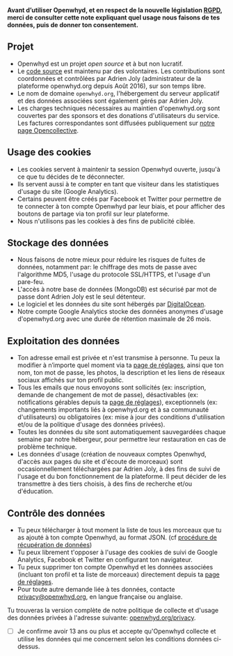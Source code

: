 **Avant d’utiliser Openwhyd, et en respect de la nouvelle législation [RGPD](https://www.eugdpr.org/), merci de consulter cette note expliquant quel usage nous faisons de tes données, puis de donner ton consentement.**

## Projet

- Openwhyd est un projet _open source_ et à but non lucratif.
- Le [code source](https://github.com/openwhyd/openwhyd) est maintenu par des volontaires. Les contributions sont coordonnées et contrôlées par Adrien Joly (administrateur de la plateforme openwhyd.org depuis Août 2016), sur son temps libre.
- Le nom de domaine `openwhyd.org`, l'hébergement du serveur applicatif et des données associées sont également gérés par Adrien Joly.
- Les charges techniques nécessaires au maintien d'openwhyd.org sont couvertes par des sponsors et des donations d'utilisateurs du service. Les factures correspondantes sont diffusées publiquement sur [notre page Opencollective](https://opencollective.com/openwhyd).

## Usage des cookies

- Les cookies servent à maintenir ta session Openwhyd ouverte, jusqu'à ce que tu décides de te déconnecter.
- Ils servent aussi à te compter en tant que visiteur dans les statistiques d'usage du site (Google Analytics).
- Certains peuvent être créés par Facebook et Twitter pour permettre de te connecter à ton compte Openwhyd par leur biais, et pour afficher des boutons de partage via ton profil sur leur plateforme.
- Nous n'utilisons pas les cookies à des fins de publicité ciblée.

## Stockage des données

- Nous faisons de notre mieux pour réduire les risques de fuites de données, notamment par: le chiffrage des mots de passe avec l'algorithme MD5, l'usage du protocole SSL/HTTPS, et l'usage d'un pare-feu.
- L'accès à notre base de données (MongoDB) est sécurisé par mot de passe dont Adrien Joly est le seul détenteur.
- Le logiciel et les données du site sont hébergés par [DigitalOcean](https://www.digitalocean.com/security/gdpr/).
- Notre compte Google Analytics stocke des données anonymes d'usage d'openwhyd.org avec une durée de rétention maximale de 26 mois.

## Exploitation des données

- Ton adresse email est privée et n'est transmise à personne. Tu peux la modifier à n’importe quel moment via ta [page de réglages](https://openwhyd.org/settings), ainsi que ton nom, ton mot de passe, les photos, la description et les liens de réseaux sociaux affichés sur ton profil public.
- Tous les emails que nous envoyons sont sollicités (ex: inscription, demande de changement de mot de passe), désactivables (ex: notifications gérables depuis ta [page de réglages](https://openwhyd.org/settings)), exceptionnels (ex: changements importants liés à openwhyd.org et à sa communauté d'utilisateurs) ou obligatoires (ex: mise à jour des conditions d'utilisation et/ou de la politique d'usage des données privées).
- Toutes les données du site sont automatiquement sauvegardées chaque semaine par notre hébergeur, pour permettre leur restauration en cas de problème technique.
- Les données d'usage (création de nouveaux comptes Openwhyd, d'accès aux pages du site et d'écoute de morceaux) sont occasionnellement téléchargées par Adrien Joly, à des fins de suivi de l'usage et du bon fonctionnement de la plateforme. Il peut décider de les transmettre à des tiers choisis, à des fins de recherche et/ou d'éducation.

## Contrôle des données

- Tu peux télécharger à tout moment la liste de tous les morceaux que tu as ajouté à ton compte Openwhyd, au format JSON. (cf [procédure de récupération de données](https://github.com/openwhyd/openwhyd/blob/master/docs/FAQ.md#how-to-export-my-tracks--comment-exporter-ma-musique-en-csv-ou-json-))
- Tu peux librement t'opposer à l'usage des cookies de suivi de Google Analytics, Facebook et Twitter en configurant ton navigateur.
- Tu peux supprimer ton compte Openwhyd et les données associées (incluant ton profil et ta liste de morceaux) directement depuis ta [page de réglages](https://openwhyd.org/settings).
- Pour toute autre demande liée à tes données, contacte [privacy@openwhyd.org](mailto:privacy@openwhyd.org), en langue française ou anglaise.

Tu trouveras la version complète de notre politique de collecte et d'usage des données privées à l'adresse suivante: [openwhyd.org/privacy](/privacy).

- [ ] Je confirme avoir 13 ans ou plus et accepte qu'Openwhyd collecte et utilise les données qui me concernent selon les conditions données ci-dessus.
